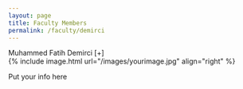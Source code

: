 ```yaml
---
layout: page
title: Faculty Members
permalink: /faculty/demirci
---
```


<div class="container" markdown="1">
<div class="header" markdown="1">Muhammed Fatih Demirci  [+]
</div>
<div class="content" markdown="1" style="min-height: 200px;">
{% include image.html url="/images/yourimage.jpg" align="right" %}

Put your info here

</div>
</div>
